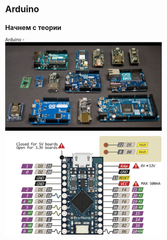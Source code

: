 # Arduino

## Начнем с теории
Arduino - 
<img src="https://github.com/mook003/Triados/blob/main/docs/images/mnogoarduino.jpg">




<img src="https://github.com/mook003/Triados/blob/main/docs/images/pro_micro_pinout.jpg">
